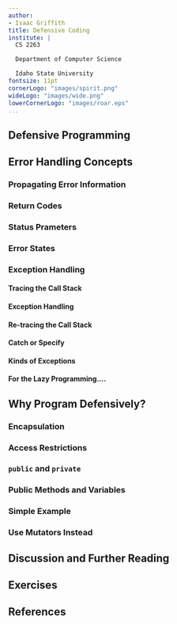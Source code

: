 ```yaml
---
author:
- Isaac Griffith
title: Defensive Coding
institute: |
  CS 2263

  Department of Computer Science

  Idaho State University
fontsize: 11pt
cornerLogo: "images/spirit.png"
wideLogo: "images/wide.png"
lowerCornerLogo: "images/roar.eps"
...
```


## Defensive Programming

## Error Handling Concepts

### Propagating Error Information

### Return Codes

### Status Prameters

### Error States

### Exception Handling

#### Tracing the Call Stack

#### Exception Handling

#### Re-tracing the Call Stack

#### Catch or Specify

#### Kinds of Exceptions

#### For the Lazy Programming....

## Why Program Defensively?

### Encapsulation

### Access Restrictions

### `public` and `private`

### Public Methods and Variables

### Simple Example

### Use Mutators Instead

## Discussion and Further Reading

## Exercises

## References
